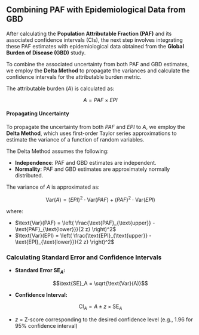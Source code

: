 ## Combining PAF with Epidemiological Data from GBD

After calculating the **Population Attributable Fraction (PAF)** and its associated confidence intervals (CIs), the next step involves integrating these PAF estimates with epidemiological data obtained from the **Global Burden of Disease (GBD)** study.

To combine the associated uncertainty from both PAF and GBD estimates, we employ the **Delta Method** to propagate the variances and calculate the confidence intervals for the attributable burden metric.



The attributable burden ($A$) is calculated as:
```math
A = PAF \times EPI
```

#### Propagating Uncertainty

To propagate the uncertainty from both $PAF$ and $EPI$ to $A$, we employ the **Delta Method**, which uses first-order Taylor series approximations to estimate the variance of a function of random variables.

The Delta Method assumes the following:
- **Independence**: PAF and GBD estimates are independent.
- **Normality**: PAF and GBD estimates are approximately normally distributed.


The variance of $A$ is approximated as:
```math
\text{Var}(A) = \left( EPI \right)^2 \cdot \text{Var}(PAF) + \left( PAF \right)^2 \cdot \text{Var}(EPI)
```
   
where:
- $`\text{Var}(PAF) = \left( \frac{\text{PAF}_{\text{upper}} - \text{PAF}_{\text{lower}}}{2  z} \right)^2`$
- $`\text{Var}(EPI) = \left( \frac{\text{EPI}_{\text{upper}} - \text{EPI}_{\text{lower}}}{2  z} \right)^2`$

### Calculating Standard Error and Confidence Intervals

  - **Standard Error $\text{SE}_A$:**
```math
\text{SE}_A = \sqrt{\text{Var}(A)}
```
     
  - **Confidence Interval:**
```math
\text{CI}_A = A \pm z \times \text{SE}_A
```
  - $z$ = Z-score corresponding to the desired confidence level (e.g., 1.96 for 95% confidence interval)

